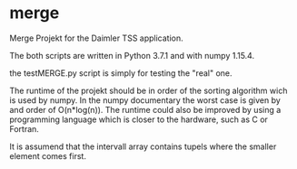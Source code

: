 # merge
Merge Projekt for the Daimler TSS application.

The both scripts are written in Python 3.7.1 and with numpy 1.15.4.

the testMERGE.py script is simply for testing the "real" one.

The runtime of the projekt should be in order of the sorting algorithm wich is used by numpy. In the numpy documentary the worst case is given by and order of O(n\*log(n)). The runtime could also be improved by using a programming language which is closer to the hardware, such as C or Fortran.

It is assumend that the intervall array contains tupels where the smaller element comes first.

